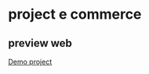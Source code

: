 # project e commerce
## preview web
[Demo project](https://munifsoleh0805.github.io/bootstrap_ecommerce/)
